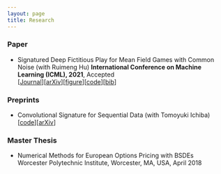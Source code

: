 ```yaml
---
layout: page
title: Research
---
```

### Paper
* Signatured Deep Fictitious Play for Mean Field Games with Common Noise (with Ruimeng Hu)
  **International Conference on Machine Learning (ICML), 2021**, Accepted \
  \[[Journal](http://proceedings.mlr.press/v139/min21a.html)\]\[[arXiv](https://arxiv.org/abs/2106.03272)\]\[[figure](SigDFP_icml.png)\]\[[code](https://github.com/mmin0/SigDFP)\]\[[bib](pmlr-v139-min21a.bib)\]

### Preprints
* Convolutional Signature for Sequential Data (with Tomoyuki Ichiba) \
  \[[code](https://github.com/mmin0/CNNSig)\]\[[arXiv](https://arxiv.org/abs/2009.06719)\]

### Master Thesis
* Numerical Methods for European Options Pricing with BSDEs  
Worcester Polytechnic Institute, Worcester, MA, USA, April 2018 

